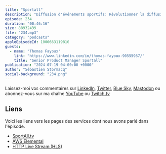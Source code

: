 ```yaml
---
title: "Sportall"
description: "Diffusion d'événements sportifs: Révolutionner la diffusion des compétitions sportives. Dans cet épisode, nous vous présentons comment Sportall aide les fédérations et clubs de sport à diffuser leur contenu auprès des fans. En installant une application, vous pouvez accéder à des compétitions sportives rarement diffusées à la télévision. Découvrez la plateforme technique derrière la diffusion de plus de 1300 compétitions sportives par an : de l'encodage vidéo à la distribution avec les solutions AWS Elemental, en passant par la création automatique de chaînes de diffusion grâce à CloudFormation et CodeBuild."
episode: 234
duration: "00:46:16"
size: 88932439
file: "234.mp3"
category: "podcasts"
appleEpisodeId: 1000663119810
guests:
  - name: "Thomas Fayoux"
    link: "https://www.linkedin.com/in/thomas-fayoux-90555957/"
    title: "Senior Product Manager Sportall"
publication: "2024-07-19 04:00:00 +0000"
author: "Sébastien Stormacq"
social-background: "234.png"
---
```


Laissez-moi vos commentaires sur [LinkedIn](https://www.linkedin.com/in/sebastienstormacq/), [Twitter](https://twitter.com/sebsto), [Blue Sky](https://bsky.app/profile/sebsto.bsky.social), [Mastodon](https://awscommunity.social/@sebsto) ou abonnez-vous sur ma chaîne [YouTube](https://www.youtube.com/sebsto) ou [Twitch.tv](https://www.twitch.tv/sebAWS)

## Liens

Voici les liens vers les pages des services dont nous avons parlé dans l'épisode.

- [SportAll.tv](https://app.sportall.tv/)
- [AWS Elemental](https://aws.amazon.com/media-services/elemental/)
- [HTTP Live Stream (HLS)](https://en.wikipedia.org/wiki/HTTP_Live_Streaming)